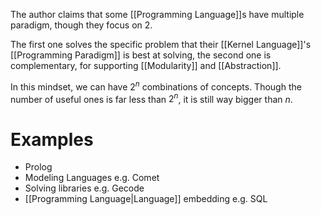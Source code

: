 The author claims that some [[Programming Language]]s have multiple paradigm, though they focus on 2. 

The first one solves the specific problem that their [[Kernel Language]]'s [[Programming Paradigm]] is best at solving, the second one is complementary, for supporting [[Modularity]] and [[Abstraction]].

In this mindset, we can have $2^{n}$ combinations of concepts. Though the number of useful ones is far less than $2^{n}$, it is still way bigger than $n$.

# Examples

- Prolog
- Modeling Languages e.g. Comet
-  Solving libraries e.g. Gecode
-  [[Programming Language|Language]] embedding e.g. SQL